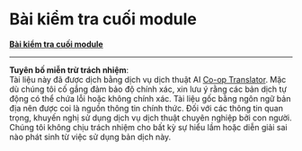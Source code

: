 <!--
CO_OP_TRANSLATOR_METADATA:
{
  "original_hash": "12e1d8aa3f652447ab18ca5d7bb7c72e",
  "translation_date": "2025-09-04T01:14:39+00:00",
  "source_file": "7.3 End of module quiz.md",
  "language_code": "vi"
}
-->
# Bài kiểm tra cuối module

[**Bài kiểm tra cuối module**](https://forms.office.com/r/JGivLEVjkX)

---

**Tuyên bố miễn trừ trách nhiệm**:  
Tài liệu này đã được dịch bằng dịch vụ dịch thuật AI [Co-op Translator](https://github.com/Azure/co-op-translator). Mặc dù chúng tôi cố gắng đảm bảo độ chính xác, xin lưu ý rằng các bản dịch tự động có thể chứa lỗi hoặc không chính xác. Tài liệu gốc bằng ngôn ngữ bản địa nên được coi là nguồn thông tin chính thức. Đối với các thông tin quan trọng, khuyến nghị sử dụng dịch vụ dịch thuật chuyên nghiệp bởi con người. Chúng tôi không chịu trách nhiệm cho bất kỳ sự hiểu lầm hoặc diễn giải sai nào phát sinh từ việc sử dụng bản dịch này.